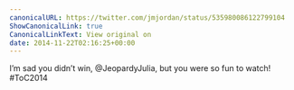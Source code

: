 ```yaml
---
canonicalURL: https://twitter.com/jmjordan/status/535980086122799104
ShowCanonicalLink: true
CanonicalLinkText: View original on
date: 2014-11-22T02:16:25+00:00
---
```

I’m sad you didn’t win, @JeopardyJulia, but you were so fun to watch! #ToC2014